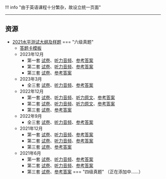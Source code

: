 !!! info "由于英语课程十分繁杂，故设立统一页面"

---

## 资源  
- [2021水平测试大纲及样题](https://lz.qaiu.top/parser?url=https://cqu-openlib.lanzouh.com/iOgu41uqa6ed)
=== "六级真题"
    * [答题卡模板](https://lz.qaiu.top/parser?url=https://cqu-openlib.lanzout.com/iW7Ta1v5ykqd)
    * 2023年12月
        * 第一套 [试卷](https://lz.qaiu.top/parser?url=https://cqu-openlib.lanzout.com/iZMld1wje7mb)、[听力音频](https://lz.qaiu.top/parser?url=https://cqu-openlib.lanzout.com/iG3Y41wje6jc)、[参考答案](https://lz.qaiu.top/parser?url=https://cqu-openlib.lanzout.com/ikgTm1wje3mh)  
        * 第二套 [试卷](https://lz.qaiu.top/parser?url=https://cqu-openlib.lanzout.com/i31IS1wjegqj)、[听力音频](https://lz.qaiu.top/parser?url=https://cqu-openlib.lanzout.com/i4UsI1wjegoh)、[参考答案](https://lz.qaiu.top/parser?url=https://cqu-openlib.lanzout.com/iZTbA1wjeegh)  
        * 第三套 [试卷](https://lz.qaiu.top/parser?url=https://cqu-openlib.lanzout.com/iD1ol1wjeabi)、[参考答案](https://lz.qaiu.top/parser?url=https://cqu-openlib.lanzout.com/iJJFD1wjea1i)  
    * 2023年3月  
        * 全三套 [试卷](https://lz.qaiu.top/parser?url=https://cqu-openlib.lanzout.com/izSGs1v4xk1g)、[听力音频](https://lz.qaiu.top/parser?url=https://cqu-openlib.lanzout.com/iTzFq1v4xjji)、[参考答案](https://lz.qaiu.top/parser?url=https://cqu-openlib.lanzout.com/iZKlv1v4ximf)  
    * 2022年12月  
        * 第一套 [试卷](https://lz.qaiu.top/parser?url=https://cqu-openlib.lanzout.com/ipiYA1v4wnob)、[听力音频](https://lz.qaiu.top/parser?url=https://cqu-openlib.lanzout.com/iM9T61v4wmwd)、[听力原文](https://lz.qaiu.top/parser?url=https://cqu-openlib.lanzout.com/i1jjN1v4wjsb)、[参考答案](https://lz.qaiu.top/parser?url=https://cqu-openlib.lanzout.com/iYbVM1v4wjpi)  
        * 第二套 [试卷](https://lz.qaiu.top/parser?url=https://cqu-openlib.lanzout.com/ifhQi1v4wvsd)、[听力音频](https://lz.qaiu.top/parser?url=https://cqu-openlib.lanzout.com/ixdTz1v4wuze)、[听力原文](https://lz.qaiu.top/parser?url=https://cqu-openlib.lanzout.com/isD9Y1v4wsmj)、[参考答案](https://lz.qaiu.top/parser?url=https://cqu-openlib.lanzout.com/irVyC1v4wsli)  
        * 第三套 [试卷](https://lz.qaiu.top/parser?url=https://cqu-openlib.lanzout.com/iUtLG1v4wqkf)、[参考答案](https://lz.qaiu.top/parser?url=https://cqu-openlib.lanzout.com/ip3TQ1v4wpze)  
    * 2022年9月  
        * 全三套 [试卷](https://lz.qaiu.top/parser?url=https://cqu-openlib.lanzout.com/iXXcT1v4unqb)、[听力音频](https://lz.qaiu.top/parser?url=https://cqu-openlib.lanzout.com/iw1Sj1v4unmh)、[参考答案](https://lz.qaiu.top/parser?url=https://cqu-openlib.lanzout.com/iK4LJ1v4unni)  
    * 2021年12月
        * 第一套 [试卷](https://lz.qaiu.top/parser?url=https://cqu-openlib.lanzout.com/iOcwR1v5y2aj)、[听力音频](https://lz.qaiu.top/parser?url=https://cqu-openlib.lanzout.com/ileGO1v5y27g)、[参考答案](https://lz.qaiu.top/parser?url=https://cqu-openlib.lanzout.com/iqM2b1v5y1dg)
        * 第二套 [试卷](https://lz.qaiu.top/parser?url=https://cqu-openlib.lanzout.com/io8f91v5y39e)、[听力音频](https://lz.qaiu.top/parser?url=https://cqu-openlib.lanzout.com/iwifX1v5y37c)、[参考答案](https://lz.qaiu.top/parser?url=https://cqu-openlib.lanzout.com/imGE81v5y2hg)
        * 第三套 [试卷](https://lz.qaiu.top/parser?url=https://cqu-openlib.lanzout.com/iSFew1v5y2fe)、[参考答案](https://lz.qaiu.top/parser?url=https://cqu-openlib.lanzout.com/iwpwq1v5y2cb)
    * 2021年6月
        * 第一套 [试卷](https://lz.qaiu.top/parser?url=https://cqu-openlib.lanzout.com/iggb11v5xxaj)、[听力音频](https://lz.qaiu.top/parser?url=https://cqu-openlib.lanzout.com/is90b1v5xx8h)、[参考答案](https://lz.qaiu.top/parser?url=https://cqu-openlib.lanzout.com/iC1hE1v5xweh)
        * 第二套 [试卷](https://lz.qaiu.top/parser?url=https://cqu-openlib.lanzout.com/iEpsl1v5xyje)、[听力音频](https://lz.qaiu.top/parser?url=https://cqu-openlib.lanzout.com/icjhX1v5xyhc)、[参考答案](https://lz.qaiu.top/parser?url=https://cqu-openlib.lanzout.com/i5KIy1v5xxrg)
        * 第三套 [试卷](https://lz.qaiu.top/parser?url=https://cqu-openlib.lanzout.com/i8VY21v5xxih)、[参考答案](https://lz.qaiu.top/parser?url=https://cqu-openlib.lanzout.com/iFU5n1v5xxgf)
=== "四级真题"
    （正在添加中……）  